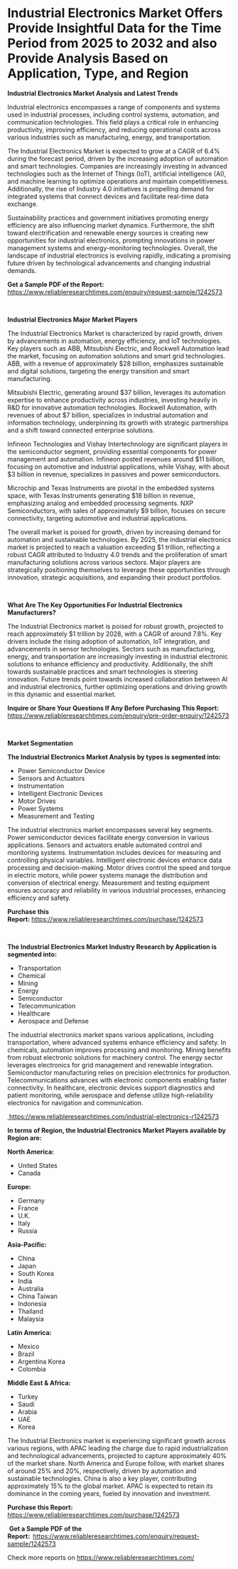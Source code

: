 <p><h1>Industrial Electronics Market Offers Provide Insightful Data for the Time Period from 2025 to 2032 and also Provide Analysis Based on Application, Type, and Region</h1></p><p><strong>Industrial Electronics Market Analysis and Latest Trends</strong></p>
<p><p>Industrial electronics encompasses a range of components and systems used in industrial processes, including control systems, automation, and communication technologies. This field plays a critical role in enhancing productivity, improving efficiency, and reducing operational costs across various industries such as manufacturing, energy, and transportation.</p><p>The Industrial Electronics Market is expected to grow at a CAGR of 6.4% during the forecast period, driven by the increasing adoption of automation and smart technologies. Companies are increasingly investing in advanced technologies such as the Internet of Things (IoT), artificial intelligence (AI), and machine learning to optimize operations and maintain competitiveness. Additionally, the rise of Industry 4.0 initiatives is propelling demand for integrated systems that connect devices and facilitate real-time data exchange.</p><p>Sustainability practices and government initiatives promoting energy efficiency are also influencing market dynamics. Furthermore, the shift toward electrification and renewable energy sources is creating new opportunities for industrial electronics, prompting innovations in power management systems and energy-monitoring technologies. Overall, the landscape of industrial electronics is evolving rapidly, indicating a promising future driven by technological advancements and changing industrial demands.</p></p>
<p><strong>Get a Sample PDF of the Report:&nbsp;</strong> <a href="https://www.reliableresearchtimes.com/enquiry/request-sample/1242573?utm_campaign=2934&utm_medium=2&utm_source=Github&utm_content=ia&utm_term=06042025&utm_id=industrial-electronics">https://www.reliableresearchtimes.com/enquiry/request-sample/1242573</a></p>
<p>&nbsp;</p>
<p><strong>Industrial Electronics Major Market Players</strong></p>
<p><p>The Industrial Electronics Market is characterized by rapid growth, driven by advancements in automation, energy efficiency, and IoT technologies. Key players such as ABB, Mitsubishi Electric, and Rockwell Automation lead the market, focusing on automation solutions and smart grid technologies. ABB, with a revenue of approximately $28 billion, emphasizes sustainable and digital solutions, targeting the energy transition and smart manufacturing.</p><p>Mitsubishi Electric, generating around $37 billion, leverages its automation expertise to enhance productivity across industries, investing heavily in R&D for innovative automation technologies. Rockwell Automation, with revenues of about $7 billion, specializes in industrial automation and information technology, underpinning its growth with strategic partnerships and a shift toward connected enterprise solutions.</p><p>Infineon Technologies and Vishay Intertechnology are significant players in the semiconductor segment, providing essential components for power management and automation. Infineon posted revenues around $11 billion, focusing on automotive and industrial applications, while Vishay, with about $3 billion in revenue, specializes in passives and power semiconductors.</p><p>Microchip and Texas Instruments are pivotal in the embedded systems space, with Texas Instruments generating $18 billion in revenue, emphasizing analog and embedded processing segments. NXP Semiconductors, with sales of approximately $9 billion, focuses on secure connectivity, targeting automotive and industrial applications.</p><p>The overall market is poised for growth, driven by increasing demand for automation and sustainable technologies. By 2025, the industrial electronics market is projected to reach a valuation exceeding $1 trillion, reflecting a robust CAGR attributed to Industry 4.0 trends and the proliferation of smart manufacturing solutions across various sectors. Major players are strategically positioning themselves to leverage these opportunities through innovation, strategic acquisitions, and expanding their product portfolios.</p></p>
<p>&nbsp;</p>
<p><strong>What Are The Key Opportunities For Industrial Electronics Manufacturers?</strong></p>
<p><p>The Industrial Electronics market is poised for robust growth, projected to reach approximately $1 trillion by 2028, with a CAGR of around 7.8%. Key drivers include the rising adoption of automation, IoT integration, and advancements in sensor technologies. Sectors such as manufacturing, energy, and transportation are increasingly investing in industrial electronic solutions to enhance efficiency and productivity. Additionally, the shift towards sustainable practices and smart technologies is steering innovation. Future trends point towards increased collaboration between AI and industrial electronics, further optimizing operations and driving growth in this dynamic and essential market.</p></p>
<p><strong>Inquire or Share Your Questions If Any Before Purchasing This Report:</strong> <a href="https://www.reliableresearchtimes.com/enquiry/pre-order-enquiry/1242573?utm_campaign=2934&utm_medium=2&utm_source=Github&utm_content=ia&utm_term=06042025&utm_id=industrial-electronics">https://www.reliableresearchtimes.com/enquiry/pre-order-enquiry/1242573</a></p>
<p>&nbsp;</p>
<p><strong>Market Segmentation</strong></p>
<p><strong>The Industrial Electronics Market Analysis by types is segmented into:</strong></p>
<p><ul><li>Power Semiconductor Device</li><li>Sensors and Actuators</li><li>Instrumentation</li><li>Intelligent Electronic Devices</li><li>Motor Drives</li><li>Power Systems</li><li>Measurement and Testing</li></ul></p>
<p><p>The industrial electronics market encompasses several key segments. Power semiconductor devices facilitate energy conversion in various applications. Sensors and actuators enable automated control and monitoring systems. Instrumentation includes devices for measuring and controlling physical variables. Intelligent electronic devices enhance data processing and decision-making. Motor drives control the speed and torque in electric motors, while power systems manage the distribution and conversion of electrical energy. Measurement and testing equipment ensures accuracy and reliability in various industrial processes, enhancing efficiency and safety.</p></p>
<p><strong>Purchase this Report:&nbsp;</strong><a href="https://www.reliableresearchtimes.com/purchase/1242573?utm_campaign=2934&utm_medium=2&utm_source=Github&utm_content=ia&utm_term=06042025&utm_id=industrial-electronics">https://www.reliableresearchtimes.com/purchase/1242573</a></p>
<p>&nbsp;</p>
<p><strong>The Industrial Electronics Market Industry Research by Application is segmented into:</strong></p>
<p><ul><li>Transportation</li><li>Chemical</li><li>Mining</li><li>Energy</li><li>Semiconductor</li><li>Telecommunication</li><li>Healthcare</li><li>Aerospace and Defense</li></ul></p>
<p><p>The industrial electronics market spans various applications, including transportation, where advanced systems enhance efficiency and safety. In chemicals, automation improves processing and monitoring. Mining benefits from robust electronic solutions for machinery control. The energy sector leverages electronics for grid management and renewable integration. Semiconductor manufacturing relies on precision electronics for production. Telecommunications advances with electronic components enabling faster connectivity. In healthcare, electronic devices support diagnostics and patient monitoring, while aerospace and defense utilize high-reliability electronics for navigation and communication.</p></p>
<p><a href="https://www.reliableresearchtimes.com/industrial-electronics-r1242573?utm_campaign=2934&utm_medium=2&utm_source=Github&utm_content=ia&utm_term=06042025&utm_id=industrial-electronics">&nbsp;https://www.reliableresearchtimes.com/industrial-electronics-r1242573</a></p>
<p><strong>In terms of Region, the Industrial Electronics Market Players available by Region are:</strong></p>
<p>
    <p> <strong> North America: </strong>
        <ul>
            <li>United States</li>
            <li>Canada</li>
        </ul>
        </p> 
    <p> <strong> Europe: </strong>
        <ul>
            <li>Germany</li>
            <li>France</li>
            <li>U.K.</li>
            <li>Italy</li>
            <li>Russia</li>
        </ul>
        </p> 
    <p> <strong> Asia-Pacific: </strong>
        <ul>
            <li>China</li>
            <li>Japan</li>
            <li>South Korea</li>
            <li>India</li>
            <li>Australia</li>
            <li>China Taiwan</li>
            <li>Indonesia</li>
            <li>Thailand</li>
            <li>Malaysia</li>
        </ul>
        </p> 
    <p> <strong> Latin America: </strong>
        <ul>
            <li>Mexico</li>
            <li>Brazil</li>
            <li>Argentina Korea</li>
            <li>Colombia</li>
        </ul>
        </p> 
    <p> <strong> Middle East & Africa: </strong>
        <ul>
            <li>Turkey</li>
            <li>Saudi</li>
            <li>Arabia</li>
            <li>UAE</li>
            <li>Korea</li>
        </ul>
    </p>
    </p>
<p><p>The Industrial Electronics market is experiencing significant growth across various regions, with APAC leading the charge due to rapid industrialization and technological advancements, projected to capture approximately 40% of the market share. North America and Europe follow, with market shares of around 25% and 20%, respectively, driven by automation and sustainable technologies. China is also a key player, contributing approximately 15% to the global market. APAC is expected to retain its dominance in the coming years, fueled by innovation and investment.</p></p>
<p><strong>Purchase this Report: </strong><a href="https://www.reliableresearchtimes.com/purchase/1242573?utm_campaign=2934&utm_medium=2&utm_source=Github&utm_content=ia&utm_term=06042025&utm_id=industrial-electronics">https://www.reliableresearchtimes.com/purchase/1242573</a></p>
<p>&nbsp;<strong>Get a Sample PDF of the Report:&nbsp;&nbsp;</strong><a href="https://www.reliableresearchtimes.com/enquiry/request-sample/1242573?utm_campaign=2934&utm_medium=2&utm_source=Github&utm_content=ia&utm_term=06042025&utm_id=industrial-electronics">https://www.reliableresearchtimes.com/enquiry/request-sample/1242573</a></p>
<p><strong></strong></p>
<p>Check more reports on <a href="https://www.reliableresearchtimes.com/?utm_campaign=2934&utm_medium=2&utm_source=Github&utm_content=ia&utm_term=06042025&utm_id=industrial-electronics">https://www.reliableresearchtimes.com/</a></p>